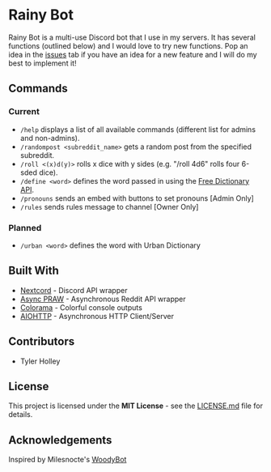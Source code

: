 # Rainy Bot
Rainy Bot is a multi-use Discord bot that I use in my servers. It has several functions (outlined below) and I would love to try new functions. Pop an idea in the [issues](https://github.com/tholley7/Rainy_Bot/issues) tab if you have an idea for a new feature and I will do my best to implement it!


## Commands

### Current
- `/help` displays a list of all available commands (different list for admins and non-admins).
- `/randompost <subreddit_name>` gets a random post from the specified subreddit.
- `/roll <(x)d(y)>` rolls x dice with y sides (e.g. "/roll 4d6" rolls four 6-sded dice).
- `/define <word>` defines the word passed in using the [Free Dictionary API](https://dictionaryapi.dev/).
- `/pronouns` sends an embed with buttons to set pronouns [Admin Only]
- `/rules` sends rules message to channel [Owner Only]

### Planned
- `/urban <word>` defines the word with Urban Dictionary


## Built With
- [Nextcord](https://nextcord.readthedocs.io/) - Discord API wrapper
- [Async PRAW](https://asyncpraw.readthedocs.io/en/stable/code_overview/models/subreddit.html) - Asynchronous Reddit API wrapper
- [Colorama](https://pypi.org/project/colorama/) - Colorful console outputs
- [AIOHTTP](https://docs.aiohttp.org/en/stable/) - Asynchronous HTTP Client/Server


## Contributors
- Tyler Holley


## License
This project is licensed under the **MIT License** - see the [LICENSE.md](LICENSE.md) file for details.


## Acknowledgements
Inspired by Milesnocte's [WoodyBot](https://github.com/Milesnocte/WoodyBot)